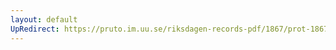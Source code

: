 ```yaml
---
layout: default
UpRedirect: https://pruto.im.uu.se/riksdagen-records-pdf/1867/prot-1867--ak--123/prot-1867--ak--123_001.pdf
---
```

